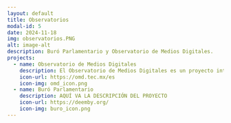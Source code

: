 ```yaml
---
layout: default
title: Observatorios
modal-id: 5
date: 2024-11-18
img: observatorios.PNG
alt: image-alt
description: Buró Parlamentario y Observatorio de Medios Digitales.
projects:
  - name: Observatorio de Medios Digitales
    description: El Observatorio de Medios Digitales es un proyecto interdisciplinar de la Vicerrectoría de Investigación del Tecnológico de Monterrey que busca identificar y monitorear narrativas dominantes y emergentes en el panorama de los medios digitales en México, así como evidenciar mecanismos de desinformación con el propósito de engañar a la población o manipular la opinión pública.
    icon-url: https://omd.tec.mx/es
    icon-img: omd_icon.png
  - name: Buró Parlamentario
    description: AQUÍ VA LA DESCRIPCIÓN DEL PROYECTO
    icon-url: https://deemby.org/
    icon-img: buro_icon.png
---
```


